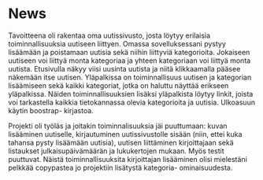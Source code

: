 # News

Tavoitteena oli rakentaa oma uutissivusto, josta löytyy erilaisia toiminnallisuuksia uutiseen liittyen. Omassa sovelluksessani pystyy lisäämään ja poistamaan uutisia sekä niihin liittyviä kategorioita. Jokaiseen uutiseen voi liittyä monta kategoriaa ja yhteen kategoriaan voi liittyä monta uutista.
Etusivulla näkyy viisi uusinta uutista ja niitä klikkaamalla pääsee näkemään itse uutisen. Yläpalkissa on toiminnallisuus uutisen ja kategorian lisäämiseen sekä kaikki kategoriat, jotka on haluttu näyttää erikseen yläpalkissa. Näiden toiminnallisuuksien lisäksi yläpalkista löytyy linkit, joista voi tarkastella kaikkia tietokannassa olevia kategorioita ja uutisia.
Ulkoasuun käytin boostrap- kirjastoa.


Projekti oli työläs ja joitakin toiminnalisuuksia jäi puuttumaan: kuvan lisääminen uutiselle, kirjautuminen uutissivustolle sisään (niin, ettei kuka tahansa pysty lisäämään uutisia), uutisen liittäminen kirjoittajaan sekä listaukset julkaisupäivämäärän ja lukukertojen mukaan. Myös testit puuttuvat. Näistä toiminnallisuuksita kirjoittajan lisääminen olisi mielestäni pelkkää copypastea jo projektiin lisätystä kategoria- ominaisuudesta.

